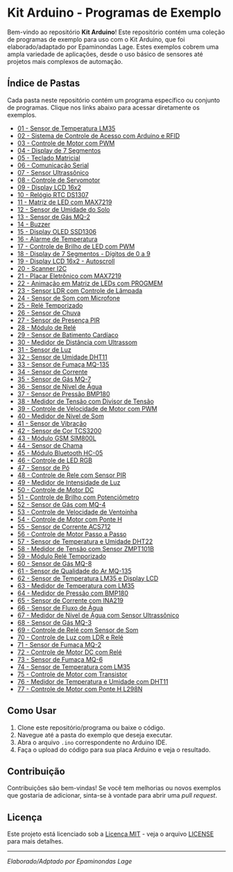 # Kit Arduino - Programas de Exemplo

Bem-vindo ao repositório **Kit Arduino**! Este repositório contém uma coleção de programas de exemplo para uso com o Kit Arduino, que foi elaborado/adaptado por Epaminondas Lage. Estes exemplos cobrem uma ampla variedade de aplicações, desde o uso básico de sensores até projetos mais complexos de automação.

## Índice de Pastas

Cada pasta neste repositório contém um programa específico ou conjunto de programas. Clique nos links abaixo para acessar diretamente os exemplos.

- [01 - Sensor de Temperatura LM35](https://github.com/Epaminondaslage/Kit-Arduino/tree/main/Programas%20de%20exemplo/exemplo_sensor_lm35)
- [02 - Sistema de Controle de Acesso com Arduino e RFID](https://github.com/Epaminondaslage/Kit-Arduino/tree/main/Programas%20de%20exemplo/exemplo_Abrir_porta_com_RFID)
- [03 - Controle de Motor com PWM]()
- [04 - Display de 7 Segmentos]()
- [05 - Teclado Matricial]()
- [06 - Comunicação Serial]()
- [07 - Sensor Ultrassônico]()
- [08 - Controle de Servomotor]()
- [09 - Display LCD 16x2]()
- [10 - Relógio RTC DS1307]()
- [11 - Matriz de LED com MAX7219]()
- [12 - Sensor de Umidade do Solo]()
- [13 - Sensor de Gás MQ-2]()
- [14 - Buzzer]()
- [15 - Display OLED SSD1306]()
- [16 - Alarme de Temperatura]()
- [17 - Controle de Brilho de LED com PWM]()
- [18 - Display de 7 Segmentos - Dígitos de 0 a 9]()
- [19 - Display LCD 16x2 - Autoscroll]()
- [20 - Scanner I2C]()
- [21 - Placar Eletrônico com MAX7219]()
- [22 - Animação em Matriz de LEDs com PROGMEM]()
- [23 - Sensor LDR com Controle de Lâmpada]()
- [24 - Sensor de Som com Microfone]()
- [25 - Relé Temporizado]()
- [26 - Sensor de Chuva]()
- [27 - Sensor de Presença PIR]()
- [28 - Módulo de Relé]()
- [29 - Sensor de Batimento Cardíaco]()
- [30 - Medidor de Distância com Ultrassom]()
- [31 - Sensor de Luz]()
- [32 - Sensor de Umidade DHT11]()
- [33 - Sensor de Fumaça MQ-135]()
- [34 - Sensor de Corrente]()
- [35 - Sensor de Gás MQ-7]()
- [36 - Sensor de Nível de Água]()
- [37 - Sensor de Pressão BMP180]()
- [38 - Medidor de Tensão com Divisor de Tensão]()
- [39 - Controle de Velocidade de Motor com PWM]()
- [40 - Medidor de Nível de Som]()
- [41 - Sensor de Vibração]()
- [42 - Sensor de Cor TCS3200]()
- [43 - Módulo GSM SIM800L]()
- [44 - Sensor de Chama]()
- [45 - Módulo Bluetooth HC-05]()
- [46 - Controle de LED RGB]()
- [47 - Sensor de Pó]()
- [48 - Controle de Rele com Sensor PIR]()
- [49 - Medidor de Intensidade de Luz]()
- [50 - Controle de Motor DC]()
- [51 - Controle de Brilho com Potenciômetro]()
- [52 - Sensor de Gás com MQ-4]()
- [53 - Controle de Velocidade de Ventoinha]()
- [54 - Controle de Motor com Ponte H]()
- [55 - Sensor de Corrente ACS712]()
- [56 - Controle de Motor Passo a Passo]()
- [57 - Sensor de Temperatura e Umidade DHT22]()
- [58 - Medidor de Tensão com Sensor ZMPT101B]()
- [59 - Módulo Relé Temporizado]()
- [60 - Sensor de Gás MQ-8]()
- [61 - Sensor de Qualidade do Ar MQ-135]()
- [62 - Sensor de Temperatura LM35 e Display LCD]()
- [63 - Medidor de Temperatura com LM35]()
- [64 - Medidor de Pressão com BMP180]()
- [65 - Sensor de Corrente com INA219]()
- [66 - Sensor de Fluxo de Água]()
- [67 - Medidor de Nível de Água com Sensor Ultrassônico]()
- [68 - Sensor de Gás MQ-3]()
- [69 - Controle de Relé com Sensor de Som]()
- [70 - Controle de Luz com LDR e Relé]()
- [71 - Sensor de Fumaça MQ-2]()
- [72 - Controle de Motor DC com Relé]()
- [73 - Sensor de Fumaça MQ-6]()
- [74 - Sensor de Temperatura com LM35]()
- [75 - Controle de Motor com Transistor]()
- [76 - Medidor de Temperatura e Umidade com DHT11]()
- [77 - Controle de Motor com Ponte H L298N]()

## Como Usar

1. Clone este repositório/programa ou baixe o código.
2. Navegue até a pasta do exemplo que deseja executar.
3. Abra o arquivo `.ino` correspondente no Arduino IDE.
4. Faça o upload do código para sua placa Arduino e veja o resultado.

## Contribuição

Contribuições são bem-vindas! Se você tem melhorias ou novos exemplos que gostaria de adicionar, sinta-se à vontade para abrir uma *pull request*.

## Licença

Este projeto está licenciado sob a [Licença MIT](https://opensource.org/licenses/MIT) - veja o arquivo [LICENSE](https://github.com/Epaminondaslage/Kit-Arduino/blob/main/LICENSE) para mais detalhes.

---

*Elaborado/Adptado por Epaminondas Lage*

